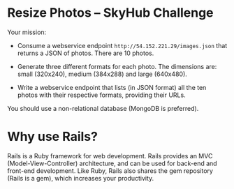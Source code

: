 # Resize Photos – SkyHub Challenge
Your mission:

+ Consume a webservice endpoint `http://54.152.221.29/images.json` that returns a JSON of photos. There are 10 photos.

+ Generate three different formats for each photo. The dimensions are: small (320x240), medium (384x288) and large (640x480).

+ Write a webservice endpoint that lists (in JSON format) all the ten photos with their respective formats, providing their URLs.

You should use a non-relational database (MongoDB is preferred).

# Why use Rails?

Rails is a Ruby framework for web development. Rails provides an MVC (Model-View-Controller) architecture, and can be used for back-end and front-end development. Like Ruby, Rails also shares the gem repository (Rails is a gem), which increases your productivity.
